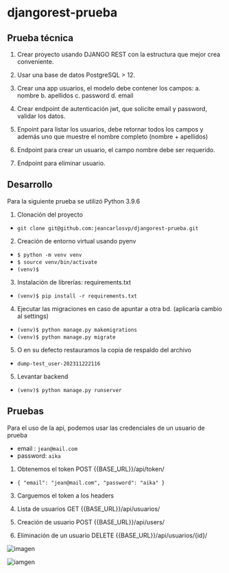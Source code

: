 # djangorest-prueba


## Prueba técnica
1. Crear proyecto usando DJANGO REST con la estructura que mejor crea conveniente.

2. Usar una base de datos PostgreSQL > 12.

3. Crear una app usuarios, el modelo debe contener los campos:
    a. nombre
    b. apellidos
    c. password
    d. email

4. Crear endpoint de autenticación jwt, que solicite email y password, validar los datos.

5. Enpoint para listar los usuarios, debe retornar todos los campos y además uno que muestre el nombre completo (nombre + apellidos)

6. Endpoint para crear un usuario, el campo nombre debe ser requerido.

7. Endpoint para eliminar usuario.

## Desarrollo

Para la siguiente prueba se utilizó Python 3.9.6

1. Clonación del proyecto

- `git clone git@github.com:jeancarlosvp/djangorest-prueba.git`

2. Creación de entorno virtual usando pyenv 

- `$ python -m venv venv`
- `$ source venv/bin/activate`
- `(venv)$ `

3. Instalación de librerías: requirements.txt

- `(venv)$ pip install -r requirements.txt`

4. Ejecutar las migraciones en caso de apuntar  a otra bd. (aplicaría cambio al settings)

- `(venv)$ python manage.py makemigrations`
- `(venv)$ python manage.py migrate`

5. O en su defecto restauramos la copia de respaldo del archivo

- `dump-test_user-202311222116`

5. Levantar backend

- `(venv)$ python manage.py runserver`

## Pruebas

Para el uso de la api, podemos usar las credenciales de un usuario de prueba
- email : `jean@mail.com`
- password: `aika`

1. Obtenemos el token
   POST {{BASE_URL}}/api/token/

 - `{
        "email": "jean@mail.com",
        "password": "aika"
   }`
   
3. Carguemos el token a los headers
   
5. Lista de usuarios
   GET {{BASE_URL}}/api/usuarios/

6. Creación de usuario
   POST {{BASE_URL}}/api/users/
   
8. Eliminación de un usuario
   DELETE {{BASE_URL}}/api/usuarios/{id}/

![imagen]('https://github.com/jeancarlosvp/djangorest-prueba/blob/main/images/test.png')

![iamgen]('images/test.png')
